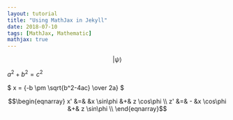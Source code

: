 ```yaml
---
layout: tutorial
title: "Using MathJax in Jekyll"
date: 2018-07-10
tags: [MathJax, Mathematic]
mathjax: true
---
```

<!-- Mathjax Support --> <script type="text/javascript" async src="https://cdn.mathjax.org/mathjax/latest/MathJax.js?config=TeX-MML-AM_CHTML"> </script>
$$|\psi\rangle$$

$a^2 + b^2 = c^2$

$ x = {-b \pm \sqrt{b^2-4ac} \over 2a} $

$$\begin{eqnarray}
x' &=& &x \sin\phi &+& z \cos\phi \\
z' &=& - &x \cos\phi &+& z \sin\phi \\
\end{eqnarray}$$